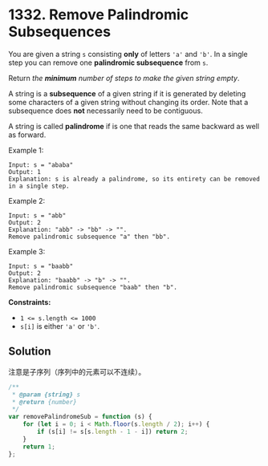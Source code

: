 # 1332. Remove Palindromic Subsequences

You are given a string `s` consisting **only** of letters `'a'` and `'b'`. In a single step you can remove one **palindromic subsequence** from `s`.

Return _the **minimum** number of steps to make the given string empty_.

A string is a **subsequence** of a given string if it is generated by deleting some characters of a given string without changing its order. Note that a subsequence does **not** necessarily need to be contiguous.

A string is called **palindrome** if is one that reads the same backward as well as forward.

Example 1:

```
Input: s = "ababa"
Output: 1
Explanation: s is already a palindrome, so its entirety can be removed in a single step.
```

Example 2:

```
Input: s = "abb"
Output: 2
Explanation: "abb" -> "bb" -> "".
Remove palindromic subsequence "a" then "bb".
```

Example 3:

```
Input: s = "baabb"
Output: 2
Explanation: "baabb" -> "b" -> "".
Remove palindromic subsequence "baab" then "b".
```

**Constraints:**

-   `1 <= s.length <= 1000`
-   `s[i]` is either `'a'` or `'b'`.

## Solution

注意是子序列（序列中的元素可以不连续）。

```javascript
/**
 * @param {string} s
 * @return {number}
 */
var removePalindromeSub = function (s) {
    for (let i = 0; i < Math.floor(s.length / 2); i++) {
        if (s[i] != s[s.length - 1 - i]) return 2;
    }
    return 1;
};
```

